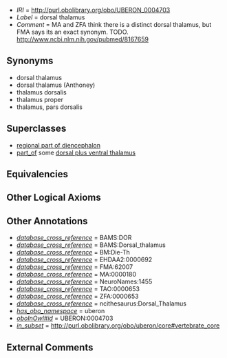  * *IRI* = http://purl.obolibrary.org/obo/UBERON_0004703
 * *Label* = dorsal thalamus
 * *Comment* = MA and ZFA think there is a distinct dorsal thalamus, but FMA says its an exact synonym. TODO. http://www.ncbi.nlm.nih.gov/pubmed/8167659

## Synonyms

 * dorsal thalamus
 * dorsal thalamus (Anthoney)
 * thalamus dorsalis
 * thalamus proper
 * thalamus, pars dorsalis

## Superclasses

 * [regional part of diencephalon](../../UBERON/84/UBERON_0002784.md)
 * [part_of](../../BFO/50/BFO_0000050.md) some [dorsal plus ventral thalamus](../../UBERON/97/UBERON_0001897.md)

## Equivalencies


## Other Logical Axioms


## Other Annotations

 * *[database_cross_reference](../../ef/oboInOwl#hasDbXref.md)* = BAMS:DOR
 * *[database_cross_reference](../../ef/oboInOwl#hasDbXref.md)* = BAMS:Dorsal_thalamus
 * *[database_cross_reference](../../ef/oboInOwl#hasDbXref.md)* = BM:Die-Th
 * *[database_cross_reference](../../ef/oboInOwl#hasDbXref.md)* = EHDAA2:0000692
 * *[database_cross_reference](../../ef/oboInOwl#hasDbXref.md)* = FMA:62007
 * *[database_cross_reference](../../ef/oboInOwl#hasDbXref.md)* = MA:0000180
 * *[database_cross_reference](../../ef/oboInOwl#hasDbXref.md)* = NeuroNames:1455
 * *[database_cross_reference](../../ef/oboInOwl#hasDbXref.md)* = TAO:0000653
 * *[database_cross_reference](../../ef/oboInOwl#hasDbXref.md)* = ZFA:0000653
 * *[database_cross_reference](../../ef/oboInOwl#hasDbXref.md)* = ncithesaurus:Dorsal_Thalamus
 * *[has_obo_namespace](../../ce/oboInOwl#hasOBONamespace.md)* = uberon
 * *[oboInOwl#id](../../id/oboInOwl#id.md)* = UBERON:0004703
 * *[in_subset](../../et/oboInOwl#inSubset.md)* = http://purl.obolibrary.org/obo/uberon/core#vertebrate_core

## External Comments

